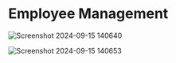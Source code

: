 # Employee Management 

![Screenshot 2024-09-15 140640](https://github.com/user-attachments/assets/86a4e28a-4753-41ee-abc7-dadec214691d)

![Screenshot 2024-09-15 140653](https://github.com/user-attachments/assets/398f73fe-187d-4510-99f3-6e111a4844d5)
